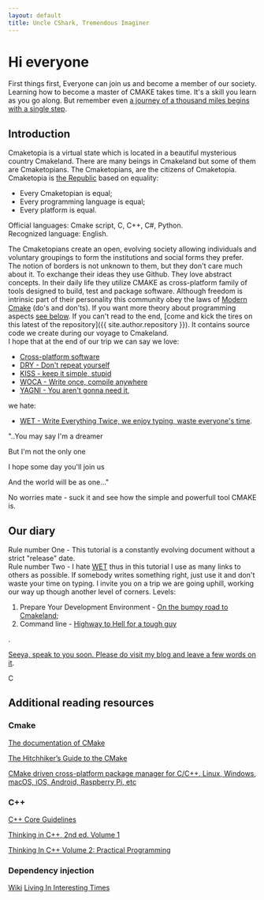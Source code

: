 ```yaml
---
layout: default
title: Uncle CShark, Tremendous Imaginer
---
```


# Hi everyone

First things first,
Everyone can join us and become a member of our society. Learning how to become a master of CMAKE takes time. It's a skill you learn as you go along. But remember even [a journey of a thousand miles begins with a single step](https://en.wiktionary.org/wiki/a_journey_of_a_thousand_miles_begins_with_a_single_step).

## Introduction

Cmaketopia is a virtual state which is located in a beautiful mysterious country Cmakeland. There are many beings in Cmakeland but some of them are Cmaketopians. The Cmaketopians, are the citizens of Cmaketopia. Cmaketopia is [the Republic](https://en.wikipedia.org/wiki/Republic) based on equality:  

- Every Cmaketopian is equal;
- Every programming language is equal;
- Every platform is equal.  

Official languages: Cmake script, C, C++, C#, Python.  
Recognized language: English.  

The Cmaketopians create an open, evolving society allowing individuals and voluntary groupings to form the institutions and social forms they prefer. The notion of borders is not unknown to them, but they don't care much about it. To exchange their ideas they use Github. They love abstract concepts. In their daily life they utilize CMAKE as cross-platform family of tools designed to build, test and package software.
Although freedom is intrinsic part of their personality this community obey the laws of [Modern Cmake](https://gist.github.com/mbinna/c61dbb39bca0e4fb7d1f73b0d66a4fd1) (do's and don'ts). If you want more theory about programming aspects [see below](#additional-reading-resources). If you can't read to the end, [come and kick the tires on this latest of the repository]({{ site.author.repository }}). It contains source code we create during our voyage to Cmakeland.  
I hope that at the end of our trip we can say we love:  

- [Cross-platform software](https://en.wikipedia.org/wiki/Cross-platform_software)
- [DRY - Don't repeat yourself](https://en.wikipedia.org/wiki/Don%27t_repeat_yourself)
- [KISS - keep it simple, stupid](https://en.wikipedia.org/wiki/KISS_principle)
- [WOCA - Write once, compile anywhere](https://en.wikipedia.org/wiki/Write_once,_compile_anywhere)
- [YAGNI - You aren't gonna need it](https://en.wikipedia.org/wiki/You_aren%27t_gonna_need_it),  

we hate:  

- [WET - Write Everything Twice, we enjoy typing, waste everyone's time](https://en.wikipedia.org/wiki/Don%27t_repeat_yourself).  

"..You may say I'm a dreamer  

But I'm not the only one  

I hope some day you'll join us  

And the world will be as one..."  

No worries mate - suck it and see how the simple and powerfull tool CMAKE is.  

## Our diary

Rule number One - This tutorial is a constantly evolving document without a strict "release" date.  
Rule number Two - I hate [WET](https://en.wikipedia.org/wiki/Don%27t_repeat_yourself) thus in this tutorial I use as many links to others as possible. If somebody writes something right, just use it and don't waste your time on typing. I invite you on a trip we are going uphill, working our way up though another level of corners.
Levels:

1. Prepare Your Development Environment - [On the bumpy road to Cmakeland](Docs/DevelopmentEnvironment.md);
2. Command line - [Highway to Hell for a tough guy](Docs/CommandLine.md)

.

[Seeya, speak to you soon. Please do visit my blog and leave a few words on it](https://unclecshark.github.io/).  

C

## Additional reading resources

### Cmake

[The documentation of CMake](https://cmake.org/cmake/help/latest/)  

[The Hitchhiker’s Guide to the CMake](https://cgold.readthedocs.io/en/latest/)  

[CMake driven cross-platform package manager for C/C++. Linux, Windows, macOS, iOS, Android, Raspberry Pi, etc](https://docs.hunter.sh/en/latest/)  

### C++

[C++ Core Guidelines](https://github.com/isocpp/CppCoreGuidelines)  

[Thinking in C++, 2nd ed. Volume 1](http://web.mit.edu/merolish/ticpp/Frames.html)  

[Thinking In C++ Volume 2: Practical Programming](http://web.mit.edu/merolish/ticpp/TicV2.html)

### Dependency injection

[Wiki](https://en.wikipedia.org/wiki/Dependency_injection)
[Living In Interesting Times](http://blog.ploeh.dk/2009/01/28/LivingInInterestingTimes/)
